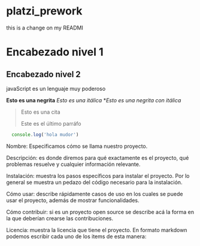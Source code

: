 # platzi_prework

this is a change on my READMI

# Encabezado nivel 1

## Encabezado nivel 2

javaScript es un lenguaje muy poderoso

**Esto es una negrita**
_Esto es una itálica_ \*_*Esto es una negrita con itálica*_

> Esto es una cita
>
> Este es el último parráfo

```javascript
  console.log('hola mudor')
```


Nombre: Especificamos cómo se llama nuestro proyecto.

Descripción: es donde diremos para qué exactamente es el proyecto, qué problemas resuelve y cualquier información relevante.

Instalación: muestra los pasos específicos para instalar el proyecto. Por lo general se muestra un pedazo del código necesario para la instalación.

Cómo usar: describe rápidamente casos de uso en los cuales se puede usar el proyecto, además de mostrar funcionalidades.

Cómo contribuir: si es un proyecto open source se describe acá la forma en la que deberían crearse las contribuciones.

Licencia: muestra la licencia que tiene el proyecto.
En formato markdown podemos escribir cada uno de los items de esta manera:
